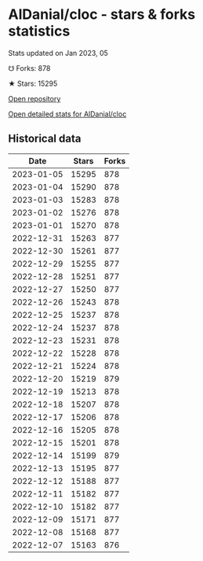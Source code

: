 # AlDanial/cloc - stars & forks statistics

Stats updated on Jan 2023, 05

☋ Forks: 878

★ Stars: 15295

[Open repository](https://github.com/AlDanial/cloc)

[Open detailed stats for AlDanial/cloc](https://reviewgithub.com/rep/AlDanial/cloc)

## Historical data
| Date | Stars | Forks |
|------|-------|-------|
| 2023-01-05 | 15295 | 878 | 
| 2023-01-04 | 15290 | 878 | 
| 2023-01-03 | 15283 | 878 | 
| 2023-01-02 | 15276 | 878 | 
| 2023-01-01 | 15270 | 878 | 
| 2022-12-31 | 15263 | 877 | 
| 2022-12-30 | 15261 | 877 | 
| 2022-12-29 | 15255 | 877 | 
| 2022-12-28 | 15251 | 877 | 
| 2022-12-27 | 15250 | 877 | 
| 2022-12-26 | 15243 | 878 | 
| 2022-12-25 | 15237 | 878 | 
| 2022-12-24 | 15237 | 878 | 
| 2022-12-23 | 15231 | 878 | 
| 2022-12-22 | 15228 | 878 | 
| 2022-12-21 | 15224 | 878 | 
| 2022-12-20 | 15219 | 879 | 
| 2022-12-19 | 15213 | 878 | 
| 2022-12-18 | 15207 | 878 | 
| 2022-12-17 | 15206 | 878 | 
| 2022-12-16 | 15205 | 878 | 
| 2022-12-15 | 15201 | 878 | 
| 2022-12-14 | 15199 | 879 | 
| 2022-12-13 | 15195 | 877 | 
| 2022-12-12 | 15188 | 877 | 
| 2022-12-11 | 15182 | 877 | 
| 2022-12-10 | 15182 | 877 | 
| 2022-12-09 | 15171 | 877 | 
| 2022-12-08 | 15168 | 877 | 
| 2022-12-07 | 15163 | 876 | 

